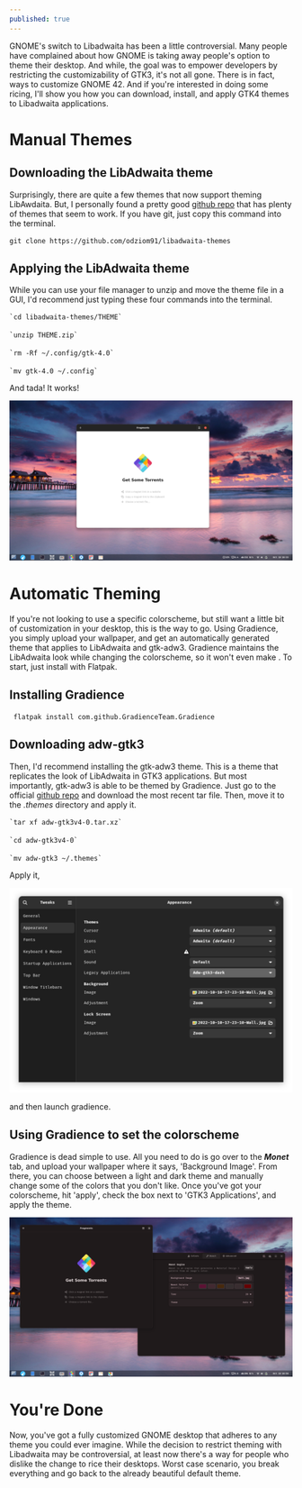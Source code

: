 ```yaml
--- 
published: true
---
```


GNOME's switch to Libadwaita has been a little controversial. Many people have complained about how GNOME is taking away people's option to theme their desktop. And while, the goal was to empower developers by restricting the customizability of GTK3, it's not all gone. There is in fact, ways to customize GNOME 42. And if you're interested in doing some ricing, I'll show you how you can download, install, and apply GTK4 themes to Libadwaita applications.  

# Manual Themes 

## Downloading the LibAdwaita theme 

Surprisingly, there are quite a few themes that now support theming LibAwdaita. But, I personally found a pretty good [github repo](https://github.com/odziom91/libadwaita-themes) that has plenty of themes that seem to work. If you have git, just copy this command into the terminal. 

	git clone https://github.com/odziom91/libadwaita-themes

## Applying the LibAdwaita theme 

While you can use your file manager to unzip and move the theme file in a GUI, I'd recommend just typing these four commands into the terminal. 

	`cd libadwaita-themes/THEME`

	`unzip THEME.zip` 

	`rm -Rf ~/.config/gtk-4.0`

	`mv gtk-4.0 ~/.config` 

And tada! It works! 

![IMG1](/images/ManualThemeWorks.png) 

# Automatic Theming 

If you're not looking to use a specific colorscheme, but still want a little bit of customization in your desktop, this is the way to go. Using Gradience, you simply upload your wallpaper, and get an automatically generated theme that applies to LibAdwaita and gtk-adw3. Gradience maintains the LibAdwaita look while changing the colorscheme, so it won't even make . To start, just install with Flatpak. 

## Installing Gradience 

	 flatpak install com.github.GradienceTeam.Gradience

## Downloading adw-gtk3

Then, I'd recommend installing the gtk-adw3 theme. This is a theme that replicates the look of LibAdwaita in GTK3 applications. But most importantly, gtk-adw3 is able to be themed by Gradience. Just go to the official [github repo](https://github.com/lassekongo83/adw-gtk3/releases/tag/v4.0) and download the most recent tar file. Then, move it to the *.themes* directory and apply it. 

	`tar xf adw-gtk3v4-0.tar.xz`
	
	`cd adw-gtk3v4-0` 
	
	`mv adw-gtk3 ~/.themes` 
	
Apply it, 

![IMG2](/images/Tweaks.png) 

and then launch gradience.

## Using Gradience to set the colorscheme 

 Gradience is dead simple to use. All you need to do is go over to the ***Monet*** tab, and upload your wallpaper where it says, 'Background Image'. From there, you can choose between a light and dark theme and manually change some of the colors that you don't like. Once you've got your colorscheme, hit 'apply', check the box next to 'GTK3 Applications', and apply the theme. 
 
 ![IMG3](/images/GradienceWorks.png) 

# You're Done 
 
 Now, you've got a fully customized GNOME desktop that adheres to any theme you could ever imagine. While the decision to restrict theming with Libadwaita may be controversial, at least now there's a way for people who dislike the change to rice their desktops. Worst case scenario, you break everything and go back to the already beautiful default theme. 